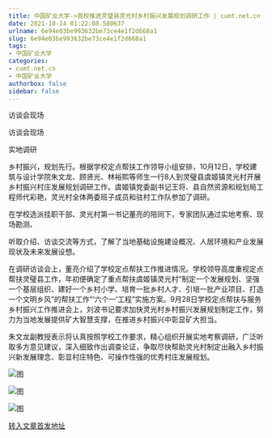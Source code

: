 ```yaml
---
title: 中国矿业大学->我校推进灵璧县灵光村乡村振兴发展规划调研工作 | cumt.net.cn
date: 2021-10-14 01:22:08.580637
urlname: 6e94e03be993632be73ce4e1f2d668a1
slug: 6e94e03be993632be73ce4e1f2d668a1
tags: 
- 中国矿业大学
categories:
- cumt.net.cn
- 中国矿业大学
authorbox: false
sidebar: false
---
```

访谈会现场

访谈会现场

实地调研

乡村振兴，规划先行。根据学校定点帮扶工作领导小组安排，10月12日，学校建筑与设计学院朱文龙、顾贤光、林裕熙等师生一行8人到灵璧县虞姬镇灵光村开展乡村振兴村庄发展规划调研工作。虞姬镇党委副书记王将、县自然资源和规划局工程师代彩艳，灵光村全体两委班子成员和驻村工作队参加了调研。

在学校选派挂职干部、灵光村第一书记董亮的陪同下，专家团队通过实地考察、现场勘测、
<!--more-->
听取介绍、访谈交流等方式，了解了当地基础设施建设概况、人居环境和产业发展现状及未来发展设想。

在调研访谈会上，董亮介绍了学校定点帮扶工作推进情况。学校领导高度重视定点帮扶灵璧县工作，年初便确定了重点帮扶虞姬镇灵光村“制定一个发展规划、坚强一个基层组织、建好一个乡村小学、培育一批乡村人才、引培一批产业项目、打造一个文明乡风”的帮扶工作“‘六个一’工程”实施方案。9月28日学校定点帮扶与服务乡村振兴工作推进会上，刘波书记要求加快灵光村乡村振兴发展规划制定工作，努力为当地发展提供矿大智慧支撑，在推进乡村振兴中彰显矿大担当。

朱文龙副教授表示将认真按照学校工作要求，精心组织开展实地考察调研，广泛听取多方意见建议，深入细致作出调查论证，争取尽快帮助灵光村制定出融入乡村振兴新发展理念、彰显村庄特色、可操作性强的优秀村庄发展规划。

![图](http://xwzx.cumt.edu.cn/_upload/article/images/eb/0a/fb468cfa4a2bb8d70525687d859a/295cc0d0-48be-48e5-99c1-b03890961d00.jpg)

![图](http://xwzx.cumt.edu.cn/_upload/article/images/eb/0a/fb468cfa4a2bb8d70525687d859a/24df6bfa-e872-4c6a-8911-7151f1bed6cb.jpg)

![图](http://xwzx.cumt.edu.cn/_upload/article/images/eb/0a/fb468cfa4a2bb8d70525687d859a/c4e33c71-b902-4f3d-b76c-7c311fa33c6b.jpg)

[转入文章首发地址](http://xwzx.cumt.edu.cn/4a/d1/c523a608977/page.htm)